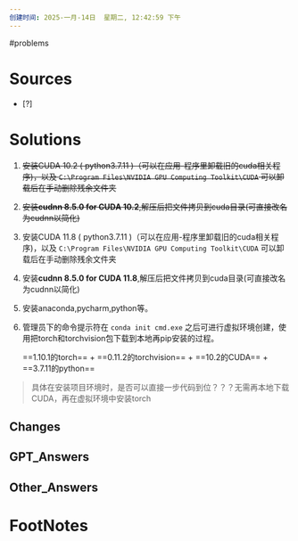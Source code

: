 ```yaml
---
创建时间: 2025-一月-14日  星期二, 12:42:59 下午
---
```

#problems 

# Sources

- [?] 


# Solutions
1. ~~安装CUDA 10.2 ( python3.7.11 )（可以在应用-程序里卸载旧的cuda相关程序)，以及 `C:\Program Files\NVIDIA GPU Computing Toolkit\CUDA` 可以卸载后在手动删除残余文件夹~~
2. ~~安装**cudnn 8.5.0 for CUDA 10.2**,解压后把文件拷贝到cuda目录(可直接改名为cudnn以简化)~~
1. 安装CUDA 11.8 ( python3.7.11 )（可以在应用-程序里卸载旧的cuda相关程序)，以及 `C:\Program Files\NVIDIA GPU Computing Toolkit\CUDA` 可以卸载后在手动删除残余文件夹
2. 安装**cudnn 8.5.0 for CUDA 11.8**,解压后把文件拷贝到cuda目录(可直接改名为cudnn以简化)
   
3. 安装anaconda,pycharm,python等。
4. 管理员下的命令提示符在 `conda init cmd.exe` 之后可进行虚拟环境创建，使用把torch和torchvision包下载到本地再pip安装的过程。
   
   ==1.10.1的torch== + ==0.11.2的torchvision== + ==10.2的CUDA== + ==3.7.11的python==

>具体在安装项目环境时，是否可以直接一步代码到位？？？无需再本地下载CUDA，再在虚拟环境中安装torch

## Changes


## GPT_Answers


## Other_Answers


# FootNotes
